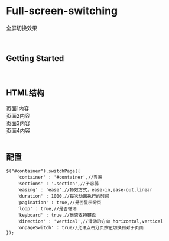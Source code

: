 # Full-screen-switching
全屏切换效果

<br>

<h2>Getting Started</h2>

  <!-- 引入jQuery -->
  <script src="jquery-1.11.2.min.js"></script>
  
  <!-- 引入全屏切换 -->
  <script src="pageswitch.js"></script>


<br>
<h2>HTML结构</h2>

  <div id="container">
		<div class="section active" id="section0">
		  页面1内容
		</div>
		<div class="section" id="section1">
		  页面2内容
		</div>
		<div class="section" id="section2">
		  页面3内容
		</div>
		<div class="section" id="section3">
		  页面4内容
		</div>
	</div>

<br>
<h2>配置</h2>
	
    $("#container").switchPage({
  		'container' : '#container',//容器
  		'sections' : '.section',//子容器
  		'easing' : 'ease',//特效方式，ease-in,ease-out,linear
  		'duration' : 1000,//每次动画执行的时间
  		'pagination' : true,//是否显示分页
  		'loop' : true,//是否循环
  		'keyboard' : true,//是否支持键盘
  		'direction' : 'vertical',//滑动的方向 horizontal,vertical
  		'onpageSwitch' : true//允许点击分页按钮切换到对于页面
  	});
